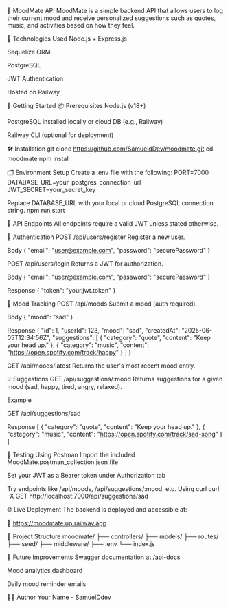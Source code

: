 

🧠 MoodMate API
MoodMate is a simple backend API that allows users to log their current mood and receive personalized suggestions such as quotes, music, and activities based on how they feel.

🔧 Technologies Used
Node.js + Express.js

Sequelize ORM

PostgreSQL

JWT Authentication

Hosted on Railway

🚀 Getting Started
📦 Prerequisites
Node.js (v18+)

PostgreSQL installed locally or cloud DB (e.g., Railway)

Railway CLI (optional for deployment)

🛠 Installation
git clone https://github.com/SamueldDev/moodmate.git
cd moodmate
npm install


🗂 Environment Setup
Create a .env file with the following:
PORT=7000
DATABASE_URL=your_postgres_connection_url
JWT_SECRET=your_secret_key

Replace DATABASE_URL with your local or cloud PostgreSQL connection string.
npm run start


📮 API Endpoints
All endpoints require a valid JWT unless stated otherwise.

🔐 Authentication
POST /api/users/register
Register a new user.

Body
{
  "email": "user@example.com",
  "password": "securePassword"
}


POST /api/users/login
Returns a JWT for authorization.

Body
{
  "email": "user@example.com",
  "password": "securePassword"
}


Response
{
  "token": "your.jwt.token"
}

🧘 Mood Tracking
POST /api/moods
Submit a mood (auth required).

Body
{
  "mood": "sad"
}

Response
{
  "id": 1,
  "userId": 123,
  "mood": "sad",
  "createdAt": "2025-06-05T12:34:56Z",
  "suggestions": [
    {
      "category": "quote",
      "content": "Keep your head up."
    },
    {
      "category": "music",
      "content": "https://open.spotify.com/track/happy"
    }
  ]
}


GET /api/moods/latest
Returns the user's most recent mood entry.

💡 Suggestions
GET /api/suggestions/:mood
Returns suggestions for a given mood (sad, happy, tired, angry, relaxed).

Example

GET /api/suggestions/sad

Response
[
  {
    "category": "quote",
    "content": "Keep your head up."
  },
  {
    "category": "music",
    "content": "https://open.spotify.com/track/sad-song"
  }
]


🧪 Testing
Using Postman
Import the included MoodMate.postman_collection.json file

Set your JWT as a Bearer token under Authorization tab

Try endpoints like /api/moods, /api/suggestions/:mood, etc.
Using curl
curl -X GET http://localhost:7000/api/suggestions/sad

🌐 Live Deployment
The backend is deployed and accessible at:

🔗 https://moodmate.up.railway.app

📁 Project Structure
moodmate/
├── controllers/
├── models/
├── routes/
├── seed/
├── middleware/
├── .env
└── index.js


📌 Future Improvements
Swagger documentation at /api-docs

Mood analytics dashboard

Daily mood reminder emails

🧑‍💻 Author
Your Name – SamuelDdev

